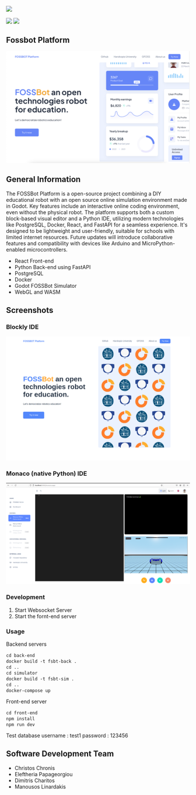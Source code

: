 ![](images/superlogo.png)

![](images/gfoss_en.png)
![](images/hua_en.png)
## Fossbot Platform
![](images/screen1.png)

## General Information
The FOSSBot Platform is a open-source project combining a DIY educational robot with an open source online simulation environment made in Godot. Key features include an interactive online coding environment, even without the physical robot. The platform supports both a custom block-based visual editor and a Python IDE, utilizing modern technologies like PostgreSQL, Docker, React, and FastAPI for a seamless experience. It's designed to be lightweight and user-friendly, suitable for schools with limited internet resources. Future updates will introduce collaborative features and compatibility with devices like Arduino and MicroPython-enabled microcontrollers.

* React Front-end
* Python Back-end using FastAPI
* PostgreSQL
* Docker
* Godot FOSSBot Simulator
* WebGL and WASM

## Screenshots
### Blockly IDE
![](images/main_page.png)

### Monaco (native Python) IDE

![](images/monaco.png)


### Development
1. Start Websocket Server
2. Start the fornt-end server

### Usage

Backend servers
```
cd back-end
docker build -t fsbt-back .
cd ..
cd simulator
docker build -t fsbt-sim .
cd ..
docker-compose up 
```

Front-end server
```
cd front-end
npm install
npm run dev
```

Test database 
username : test1
password : 123456


## Software Development Team
* Christos Chronis
* Eleftheria Papageorgiou
* Dimitris Charitos
* Manousos Linardakis




